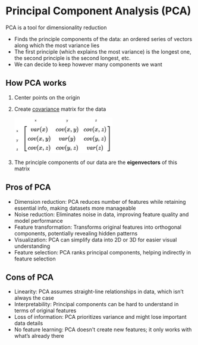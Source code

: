 # Principal Component Analysis (PCA)

PCA is a tool for dimensionality reduction

- Finds the principle components of the data: an ordered series of vectors along which the most variance lies
- The first principle (which explains the most variance) is the longest one, the second principle is the second longest, etc.
- We can decide to keep however many components we want

## How PCA works

1. Center points on the origin
2. Create [covariance](Covariance.md) matrix for the data
    
    ![Covariance matrix](cov_matrix.png)
    
3. The principle components of our data are the **eigenvectors** of this matrix

## Pros of PCA

- Dimension reduction: PCA reduces number of features while retaining essential info, making datasets more manageable
- Noise reduction: Eliminates noise in data, improving feature quality and model performance
- Feature transformation: Transforms original features into orthogonal components, potentially revealing hidden patterns
- Visualization: PCA can simplify data into 2D or 3D for easier visual understanding
- Feature selection: PCA ranks principal components, helping indirectly in feature selection

## Cons of PCA

- Linearity: PCA assumes straight-line relationships in data, which isn’t always the case
- Interpretability: Principal components can be hard to understand in terms of original features
- Loss of information: PCA prioritizes variance and might lose important data details
- No feature learning: PCA doesn't create new features; it only works with what’s already there